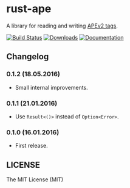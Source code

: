 # rust-ape

A library for reading and writing [APEv2 tags][1].

[![Build Status](https://img.shields.io/travis/Kilte/rust-ape.svg?style=flat-square)](https://travis-ci.org/Kilte/rust-ape)
[![Downloads](https://img.shields.io/crates/d/ape.svg?style=flat-square)](https://crates.io/crates/ape/)
[![Documentation](https://img.shields.io/badge/docs-0.1.2-yellowgreen.svg?style=flat-square)](https://docs.rs/ape)

## Changelog

### 0.1.2 (18.05.2016)

- Small internal improvements.

### 0.1.1 (21.01.2016)

- Use `Result<()>` instead of `Option<Error>`.

### 0.1.0 (16.01.2016)

- First release.

## LICENSE

The MIT License (MIT)

[1]: http://wiki.hydrogenaud.io/index.php?title=APEv2_specification
